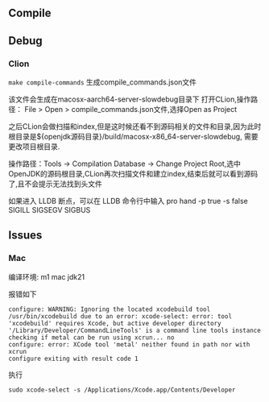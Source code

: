 ## Compile


## Debug

### Clion

`make compile-commands` 生成compile_commands.json文件

该文件会生成在macosx-aarch64-server-slowdebug目录下
打开CLion,操作路径： File > Open > compile_commands.json文件,选择Open as Project

之后CLion会做扫描和index,但是这时候还看不到源码相关的文件和目录,因为此时根目录是${openjdk源码目录}/build/macosx-x86_64-server-slowdebug, 需要更改项目根目录.

操作路径：Tools -> Compilation Database -> Change Project Root,选中OpenJDK的源码根目录,CLion再次扫描文件和建立index,结束后就可以看到源码了,且不会提示无法找到头文件


如果进入 LLDB 断点，可以在 LLDB 命令行中输入 pro hand -p true -s false SIGILL SIGSEGV SIGBUS



## Issues


### Mac

编译环境: m1 mac jdk21

报错如下

```
configure: WARNING: Ignoring the located xcodebuild tool /usr/bin/xcodebuild due to an error: xcode-select: error: tool 'xcodebuild' requires Xcode, but active developer directory '/Library/Developer/CommandLineTools' is a command line tools instance
checking if metal can be run using xcrun... no
configure: error: XCode tool 'metal' neither found in path nor with xcrun
configure exiting with result code 1
```

执行

```shell
sudo xcode-select -s /Applications/Xcode.app/Contents/Developer
```
